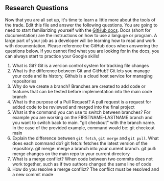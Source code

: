 ## Research Questions 

Now that you are all set up, it's time to learn a little more about the tools of the trade. Edit this file and answer the following questions. You are going to need to start familiarizing yourself with the [GitHub docs](https://docs.github.com/en). Docs (short for documentation) are the instructions on how to use a languge or program. A large part of your job as a developer will be learning how to read and work with documentation. Please reference the GitHub docs when answering the questions below. If you cannot find what you are looking for in the docs, you can always start to practice your Google skills!

1. What is Git?  Git is a version control system for tracking file changes
2. What is the difference between Git and GitHub? Git lets you manage your code and its history, Github is a cloud host service for managing repositories
3. Why do we create a branch? Branches are created to add code or features that can be tested before implementation into the main code branch
4. What is the purpose of a Pull Request? A pull request is a request for added code to be reviewed and merged into the final project
5. What is the command you can use to switch between branches? For example you are working on the FIRSTNAME-LASTNAME branch and you want to switch back to main.  "git checkout" with the branch name. In the case of the provided example, command would be: git checkout main
6. Explain the difference between `git fetch`, `git merge` and `git pull`. What does each command do?  git fetch: fetches the latest version of the repository.  git merge: merge a branch into your current branch.  git pull: merge changes on the main repo to your current directory
7. What is a merge conflict? When code between two commits does not work together, such as if two authors changed the same line of code
8. How do you resolve a merge conflict? The conflict must be resolved and a new commit made
